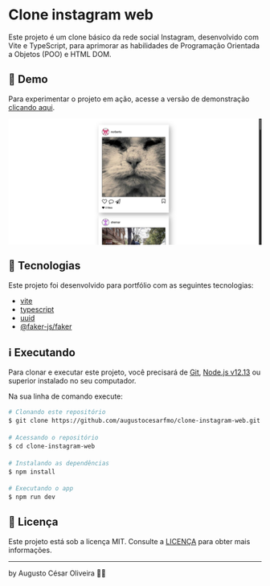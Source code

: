 # Clone instagram web

Este projeto é um clone básico da rede social Instagram, desenvolvido com Vite e TypeScript, para aprimorar as habilidades de Programação Orientada a Objetos (POO) e HTML DOM.

## 👀 Demo

Para experimentar o projeto em ação, acesse a versão de demonstração [clicando aqui](https://unique-marshmallow-c16e6b.netlify.app/).

<div style="display: flex; justify-content: center">
<img src="https://raw.githubusercontent.com/augustocesarfmo/clone-instagram-web/main/images/web-screenshot.png" width="100%">
</div>

## 🚀 Tecnologias

Este projeto foi desenvolvido para portfólio com as seguintes tecnologias:

- [vite](https://vite.dev/)
- [typescript](https://www.typescriptlang.org/)
- [uuid](https://www.npmjs.com/package/uuid)
- [@faker-js/faker](https://fakerjs.dev/)

## ℹ️ Executando

Para clonar e executar este projeto, você precisará de [Git](https://git-scm.com), [Node.js v12.13](https://nodejs.org/) ou superior instalado no seu computador.

Na sua linha de comando execute:

```bash
# Clonando este repositório
$ git clone https://github.com/augustocesarfmo/clone-instagram-web.git

# Acessando o repositório
$ cd clone-instagram-web

# Instalando as dependências
$ npm install

# Executando o app
$ npm run dev
```

## 📝 Licença

Este projeto está sob a licença MIT. Consulte a [LICENÇA](https://github.com/augustocesarfmo/clone-instagram-web/blob/main/LICENSE.md) para obter mais informações.

---

by Augusto César Oliveira 👐🏼
